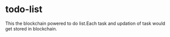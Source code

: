 # todo-list
This the blockchain powered to do list.Each task and updation of task would get stored in blockchain.
